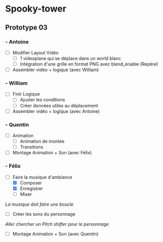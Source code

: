 # Spooky-tower
## Prototype 03
### - Antoine
  - [ ] Modifier Layout Vidéo
    - [ ] 1 videoplane qui se déplace dans un world blanc
    - [ ] Intégration d'une grille en format PNG avec blend_enable (Repère)
  
  - [ ] Assembler vidéo + logique (avec William)
  
### - William
  - [ ] Finir Logique
    - [ ] Ajuster les conditions
    - [ ] Créer données utiles au déplacement
    
  - [ ] Assembler vidéo + logique (avec Antoine)
  
### - Quentin
  - [ ] Animation
    - [ ] Animation de montée
    - [ ] Transitions
  
  - [ ] Montage Animation + Son (avec Félix)
  
### - Félix
  - [ ] Faire la musique d'ambiance
    - [x] Composer
    - [x] Enregistrer
    - [ ] Mixer
    
  _La musique doit faire une boucle_
  
  - [ ] Créer les sons du personnage
  
  _Aller chercher un Pitch shifter pour le personnage_
  
  - [ ] Montage Animation + Son (avec Quentin)
